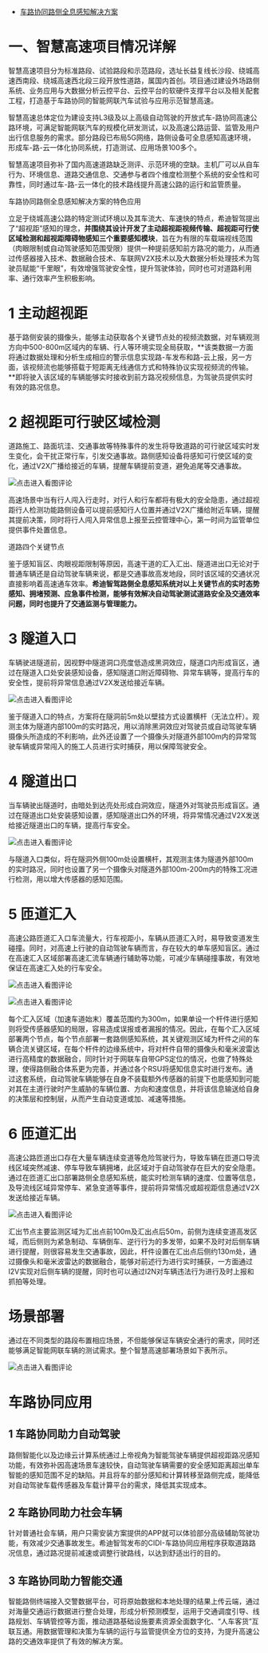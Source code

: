 - [车路协同路侧全息感知解决方案](https://www.sohu.com/a/346969228_649849)

# 一、智慧高速项目情况详解

智慧高速项目分为标准路段、试验路段和示范路段，选址长益复线长沙段、绕城高速西南段、绕城高速西北段三段开放性道路，属国内首创。项目通过建设外场路侧系统、业务应用与大数据分析云控平台、云控平台的软硬件支撑平台以及相关配套工程，打造基于车路协同的智能网联汽车试验与应用示范智慧高速。

智慧高速总体定位为建设支持L3级及以上高级自动驾驶的开放式车-路协同高速公路环境，可满足智能网联汽车的规模化研发测试，以及高速公路运营、监管及用户出行信息服务的需求。部分路段已布局5G网络，路侧设备可全息感知高速环境，形成车-路-云一体化协同系统，打造测试、应用场景100多个。

智慧高速项目弥补了国内高速道路缺乏测评、示范环境的空缺。主机厂可以从自车行为、环境信息、道路交通信息、交通参与者四个维度检测整个系统的安全性和可靠性，同时通过车-路-云一体化的技术路线提升高速公路的运行和监管质量。

车路协同路侧全息感知解决方案的特色应用

立足于绕城高速公路的特定测试环境以及其车流大、车速快的特点，希迪智驾提出了“超视距”感知的理念，**并围绕其设计开发了主动超视距视频传输、超视距可行使区域检测和超视距障碍物感知三个重要感知模块**，旨在为有限的车载端视线范围（肉眼限制或自动驾驶感知范围受限）提供一种提前感知前方路况的能力，从而通过传感器接入技术、数据融合技术、车联网V2X技术以及大数据分析处理技术为驾驶员赋能“千里眼”，有效增强驾驶安全性，提升驾驶体验，同时也可对道路利用率、通行效率产生积极影响。

# 1 主动超视距 

基于路侧安装的摄像头，能够主动获取各个关键节点处的视频流数据，对车辆观测方向中500-800m区域内的车辆、行人等环境实现全局获取，**该类数据一方面将通过数据处理和分析生成相应的警示信息实现路-车发布和路-云上报，另一方面，该视频流也能够搭载于短距离无线通信方式和特殊协议实现视频流的传输。**即将驶入该区域的车辆能够实时接收到前方路况视频信息，为驾驶员提供实时有效的路况信息。

# 2 超视距可行驶区域检测 

道路施工、路面坑洼、交通事故等特殊事件的发生将导致道路的可行驶区域实时发生变化，会干扰正常行车，引发交通事故。路侧感知设备将感知可行使区域的变化，通过V2X广播给接近的车辆，提醒车辆提前变道，避免追尾等交通事故。

![点击进入看图评论](http://5b0988e595225.cdn.sohucs.com/images/20191014/e83b7c567835464daadbb57fa7371e82.gif)

高速场景中当有行人闯入行走时，对行人和行车都将有极大的安全隐患，通过超视距行人检测功能路侧设备可以提前感知行人位置并通过V2X广播给附近车辆，提醒其提前决策，同时将行人闯入异常信息上报至云控管理中心，第一时间为监管单位提供事件处置信息。

道路四个关键节点

鉴于感知盲区、肉眼视距限制等原因，高速干道的汇入汇出、隧道进出口无论对于普通车辆还是自动驾驶车辆来说，都是交通事故高发地段，同时该区域的交通状况直接影响着高速通车效率。**希迪智驾路侧全息感知系统对以上关键节点的实时态势感知、拥堵预测、应急事件检测，能够有效解决自动驾驶测试道路安全及交通效率问题，同时也提升了交通监测与管理能力。**

# 3 隧道入口 

车辆驶进隧道前，因视野中隧道洞口亮度低造成黑洞效应，隧道口内形成盲区，通过在隧道入口处安装感知设备，感知隧道口附近障碍物、异常车辆等，提高行车的安全性，提前将异常信息通过V2X发送给接近车辆。

![点击进入看图评论](http://5b0988e595225.cdn.sohucs.com/images/20191014/700f3bb78a184619867bc818e303a35e.jpeg)

鉴于隧道入口的特点，方案将在隧洞前5m处以壁挂方式设置横杆（无法立杆）。观测主体为隧道内部100m的实时路况，用以消除黑洞效应对驾驶员或自动驾驶车辆摄像头所造成的不利影响，此外还设置了一个摄像头对隧道外部100m内的异常驾驶车辆或异常闯入的施工人员进行实时捕获，用以保障驾驶安全。

# 4 隧道出口 

当车辆驶出隧道时，由暗处到达亮处形成白洞效应，隧道外对驾驶员形成盲区。通过在隧道出口处安装感知设置，感知隧道出口外的环境，将异常情况通过V2X发送给接近隧道出口的车辆，提高行车安全。

![点击进入看图评论](http://5b0988e595225.cdn.sohucs.com/images/20191014/4a1aca00dedf4cdf84a6da65ae68f4e7.jpeg)

与隧道入口类似，将在隧洞外侧100m处设置横杆，其观测主体为隧道外部100m的实时路况，同时也设置了另一个摄像头对隧道外部100m-200m内的特殊工况进行检测，用以增大传感器的感知范围。

# 5 匝道汇入 

高速公路匝道汇入口车流量大，行车视距小，车辆从匝道汇入时，易导致变道发生碰撞。同时，对高速上行驶的自动驾驶车辆而言，存在较大的单车感知盲区。通过在高速汇入区域部署高速汇流车辆通行辅助等功能，可减少车辆碰撞事故，有效地保证在高速汇入处的行车安全。

![点击进入看图评论](http://5b0988e595225.cdn.sohucs.com/images/20191014/ef9c280dd2214407bb93effc3fbe5acb.jpeg)

![点击进入看图评论](http://5b0988e595225.cdn.sohucs.com/images/20191014/11f4bbaea0744ef4a96ab2a8edd27dfc.jpeg)

每个汇入区域（加速车道始末）覆盖范围约为300m，如果单设一个杆件进行感知则将受传感器感知的局限，容易造成误报或者漏报的情况。因此，在每个汇入区域部署两个节点，每个节点部署一套路侧感知系统，其关键观测区域为杆件之间的车辆合流关键区域，在每个杆件的边缘系统中，将对杆件自带的摄像头和毫米波雷达进行高精度的数据融合，同时针对于网联车自带GPS定位的情况，也做了特殊处理，使得路侧融合体系更为完善，并通过各个RSU将感知信息实时进行发布。通过这套系统，自动驾驶车辆能够在自身不装载额外传感器的前提下也能感知到可能对其在主道行驶时产生威胁的车辆位置、方向和速度信息，并将该信息输送给自身的决策层和控制层，从而产生自动变道或加、减速等措施。

# 6 匝道汇出 

高速公路匝道出口存在大量车辆连续变道等危险驾驶行为，导致车辆在匝道口导流线区域突然减速、停车导致车辆拥堵，此区域对于自动驾驶存在巨大的安全隐患。通过在匝道汇出口部署路侧全息感知系统，能实时检测车辆的速度、位置等信息，及导流线区域异常停车、紧急变道等事件，提前将异常情况或超视距信息通过V2X发送给接近车辆。

![点击进入看图评论](http://5b0988e595225.cdn.sohucs.com/images/20191014/44177ae18f0f402690da6141a242a858.jpeg)

汇出节点主要监测区域为汇出点前100m及汇出点后50m，前侧为连续变道高发区域，而后侧则为紧急制动、车辆倒车、逆行行为的多发带，如果不及时对后侧车辆进行提醒，则很容易发生交通事故，因此，杆件设置在汇出点后侧约130m处，通过摄像头和毫米波雷达的数据融合，能够对前述行为进行实时捕获，一方面通过I2V实现对后侧车辆的提醒，同时也可以通过I2N对车辆违法行为进行及时上报和抓拍等处理。

# 场景部署

通过在不同类型的路段布置相应场景，不但能够保证车辆安全通行的需求，同时还能够满足智能网联车辆的测试需求。整个智慧高速部署场景如下表所示。

![点击进入看图评论](http://5b0988e595225.cdn.sohucs.com/images/20191014/d22c9a7623034a6cb5935b3c6f280ab1.jpeg)

# 车路协同应用

## 1 车路协同助力自动驾驶 

路侧智能化以及边缘云计算系统通过上帝视角为智能驾驶车辆提供超视距路况感知功能，有效弥补因高速场景车速较快，自动驾驶车辆需要的安全感知距离超出单车智能的感知范围不足的缺陷。并且将车的部分感知和计算转移至路侧完成，能降低对自动驾驶车载传感器及车载计算平台的需求，降低其实现成本。

## 2 车路协同助力社会车辆 

针对普通社会车辆，用户只需安装方案提供的APP就可以体验部分高级辅助驾驶功能，有效减少交通事故发生。希迪智驾发布的CIDI-车路协同应用程序获取道路路况信息，通过路况提前减速或调整行驶路线，以达到舒适出行的目的。

## 3 车路协同助力智能交通 

智能路侧终端接入交警数据平台，可将原始数据和本地处理的结果上传云端，通过对海量交通运行数据进行整合处理，形成分析预测模型，运用于交通调度引导、线路规划、车辆管控等方面，推动道路基础设施要素资源全面数字化、“人车客货”互联互通。用数据管理和决策为车辆的运行与监管提供全方位的支持，为提升高速公路的交通效率提供了有效的解决方案。